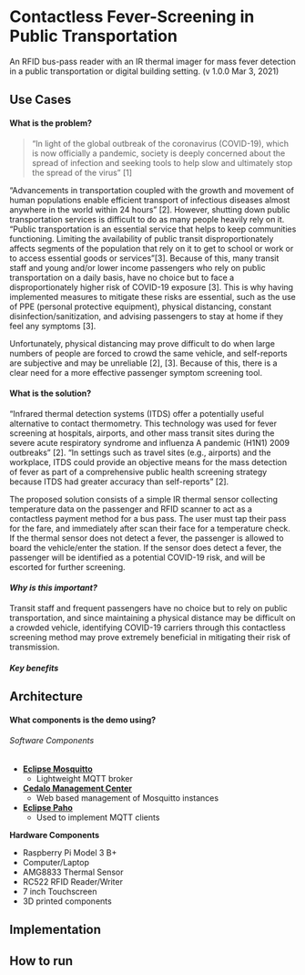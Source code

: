 
# Contactless Fever-Screening in Public Transportation

An RFID bus-pass reader with an IR thermal imager for mass fever detection in a public transportation or digital building setting.
(v 1.0.0 Mar 3, 2021)

## Use Cases

#### What is the problem?
> “In light of the global outbreak of the coronavirus (COVID-19), which is now officially a pandemic, society is deeply concerned about the spread of infection and seeking tools to help slow and ultimately stop the spread of the virus” [1]

“Advancements in transportation coupled with the growth and movement of human populations enable efficient transport of infectious diseases almost anywhere in the world within 24 hours” [2]. However, shutting down public transportation services is difficult to do as many people heavily rely on it.  “Public transportation is an essential service that helps to keep communities functioning. Limiting the availability of public transit disproportionately affects segments of the population that rely on it to get to school or work or to access essential goods or services”[3]. Because of this, many transit staff and young and/or lower income passengers who rely on public transportation on a daily basis, have no choice but to face a disproportionately higher risk of COVID-19 exposure [3]. This is why having implemented measures to mitigate these risks are essential, such as the use of PPE (personal protective equipment), physical distancing, constant disinfection/sanitization, and advising passengers to stay at home if they feel any symptoms [3]. 

Unfortunately, physical distancing may prove difficult to do when large numbers of people are forced to crowd the same vehicle, and self-reports are subjective and may be unreliable [2], [3]. Because of this, there is a clear need for a more effective passenger symptom screening tool.

#### What is the solution?
“Infrared thermal detection systems (ITDS) offer a potentially useful alternative to contact thermometry. This technology was used for fever screening at hospitals, airports, and other mass transit sites during the severe acute respiratory syndrome and influenza A pandemic (H1N1) 2009 outbreaks” [2]. “In settings such as travel sites (e.g., airports) and the workplace, ITDS could provide an objective means for the mass detection of fever as part of a comprehensive public health screening strategy because ITDS had greater accuracy than self-reports” [2]. 

The proposed solution consists of a simple IR thermal sensor collecting temperature data on the passenger and RFID scanner to act as a contactless payment method for a bus pass. The user must tap their pass for the fare, and immediately after scan their face for a temperature check. If the thermal sensor does not detect a fever, the passenger is allowed to board the vehicle/enter the station. If the sensor does detect a fever, the passenger will be identified as a potential COVID-19 risk, and will be escorted for further screening. 

#### *Why is this important?*

Transit staff and frequent passengers have no choice but to rely on public transportation, and since maintaining a physical distance may be difficult on a crowded vehicle, identifying COVID-19 carriers through this contactless screening method may prove extremely beneficial in mitigating their risk of transmission. 

#### *Key benefits*

## Architecture

#### What components is the demo using?

###### Software Components
- **[Eclipse Mosquitto](https://mosquitto.org/)**
  - Lightweight MQTT broker 
- **[Cedalo Management Center](https://mosquitto.org/)**
  - Web based management of Mosquitto instances
- **[Eclipse Paho](https://mosquitto.org/)**
  - Used to implement MQTT clients

**Hardware Components**
- Raspberry Pi Model 3 B+
- Computer/Laptop
- AMG8833 Thermal Sensor
- RC522 RFID Reader/Writer
- 7 inch Touchscreen
- 3D printed components 

## Implementation

## How to run
